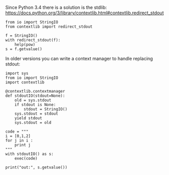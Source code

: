 Since Python 3.4 there is a solution is the stdlib: https://docs.python.org/3/library/contextlib.html#contextlib.redirect_stdout

    from io import StringIO
    from contextlib import redirect_stdout

    f = StringIO()
    with redirect_stdout(f):
        help(pow)
    s = f.getvalue()

In older versions you can write a context manager to handle replacing stdout:

    import sys
    from io import StringIO
    import contextlib
    
    @contextlib.contextmanager
    def stdoutIO(stdout=None):
        old = sys.stdout
        if stdout is None:
            stdout = StringIO()
        sys.stdout = stdout
        yield stdout
        sys.stdout = old
    
    code = """
    i = [0,1,2]
    for j in i :
        print j
    """
    with stdoutIO() as s:
        exec(code)
    
    print("out:", s.getvalue())


